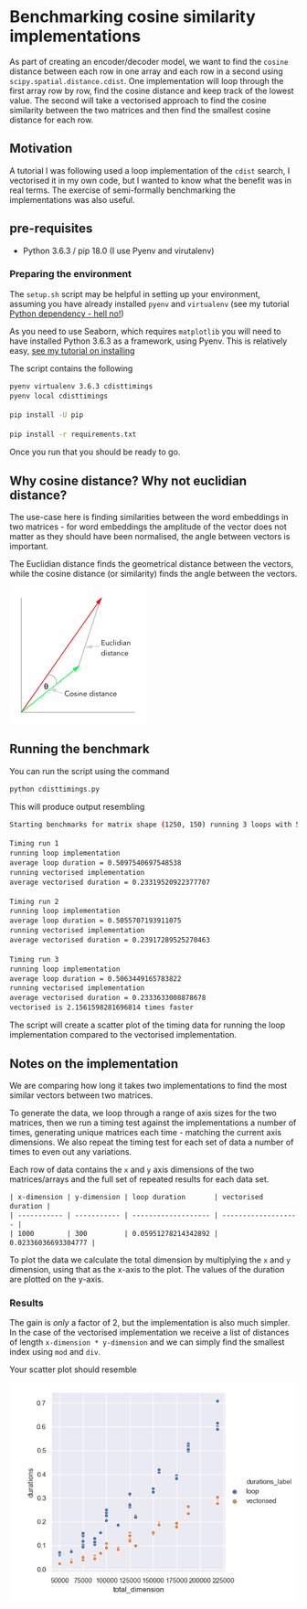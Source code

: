 # Benchmarking cosine similarity implementations

As part of creating an encoder/decoder model, we want to find the `cosine` distance between each row in one array and each row in a second using `scipy.spatial.distance.cdist`. One implementation will loop through the first array row by row, find the cosine distance and keep track of the lowest value. The second will take a vectorised approach to find the cosine similarity between the two matrices and then find the smallest cosine distance for each row.

## Motivation

A tutorial I was following used a loop implementation of the `cdist` search, I vectorised it in my own code, but I wanted to know what the benefit was in real terms. The exercise of semi-formally benchmarking the implementations was also useful.

## pre-requisites

- Python 3.6.3 / pip 18.0 (I use Pyenv and virutalenv)

### Preparing the environment

The `setup.sh` script may be helpful in setting up your environment, assuming you have already installed `pyenv` and `virtualenv` (see my tutorial [Python dependency - hell no!](http://www.webpusher.ie/2018/09/19/python-dependency-hell-no/))

As you need to use Seaborn, which requires `matplotlib` you will need to have installed Python 3.6.3 as a framework, using Pyenv. This is relatively easy, [see my tutorial on installing](https://www.webpusher.ie/2018/07/07/pyenv-matplotlib-high-sierra/)

The script contains the following

```bash
pyenv virtualenv 3.6.3 cdisttimings
pyenv local cdisttimings

pip install -U pip

pip install -r requirements.txt
```

Once you run that you should be ready to go.

## Why cosine distance? Why not euclidian distance?

The use-case here is finding similarities between the word embeddings in two matrices - for word embeddings the amplitude of the vector does not matter as they should have been normalised, the angle between vectors is important.

The Euclidian distance finds the geometrical distance between the vectors, while the cosine distance (or similarity) finds the angle between the vectors.

![](./Figure1.png)

## Running the benchmark

You can run the script using the command

```bash
python cdisttimings.py
```

This will produce output resembling

```bash
Starting benchmarks for matrix shape (1250, 150) running 3 loops with 5 repeat timings for each implementation

Timing run 1
running loop implementation
average loop duration = 0.5097540697548538
running vectorised implementation
average vectorised duration = 0.23319520922377707

Timing run 2
running loop implementation
average loop duration = 0.5055707193911075
running vectorised implementation
average vectorised duration = 0.23917289525270463

Timing run 3
running loop implementation
average loop duration = 0.5063449165783822
running vectorised implementation
average vectorised duration = 0.2333633008878678
vectorised is 2.1561598281696814 times faster
```

The script will create a scatter plot of the timing data for running the loop implementation compared to the vectorised implementation.

## Notes on the implementation

We are comparing how long it takes two implementations to find the most similar vectors between two matrices.

To generate the data, we loop through a range of axis sizes for the two matrices, then we run a timing test against the implementations a number of times, generating unique matrices each time - matching the current axis dimensions. We also repeat the timing test for each set of data a number of times to even out any variations.

Each row of data contains the `x` and `y` axis dimensions of the two matrices/arrays and the full set of repeated results for each data set.

```
| x-dimension | y-dimension | loop duration       | vectorised duration |
| ----------- | ----------- | ------------------- | ------------------- |
| 1000        | 300         | 0.05951278214342892 | 0.02336036693304777 |
```

To plot the data we calculate the total dimension by multiplying the `x` and `y` dimension, using that as the x-axis to the plot. The values of the duration are plotted on the y-axis.


### Results

The gain is _only_ a factor of 2, but the implementation is also much simpler. In the case of the vectorised implementation we receive a list of distances of length `x-dimension * y-dimension` and we can simply find the smallest index using `mod` and `div`.

Your scatter plot should resemble

![](./duration_scatter.png)
